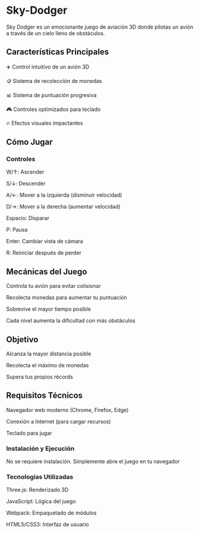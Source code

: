 # Sky-Dodger

Sky Dodger es un emocionante juego de aviación 3D donde pilotas un avión a través de un cielo lleno de obstáculos.

## Características Principales
✈️ Control intuitivo de un avión 3D

🪙 Sistema de recolección de monedas

📊 Sistema de puntuación progresiva

🎮 Controles optimizados para teclado

🔥 Efectos visuales impactantes

## Cómo Jugar
### Controles
W/↑: Ascender

S/↓: Descender

A/←: Mover a la izquierda (disminuir velocidad)

D/→: Mover a la derecha (aumentar velocidad)

Espacio: Disparar

P: Pausa

Enter: Cambiar vista de cámara

R: Reiniciar después de perder

## Mecánicas del Juego
Controla tu avión para evitar colisionar

Recolecta monedas para aumentar tu puntuación

Sobrevive el mayor tiempo posible

Cada nivel aumenta la dificultad con más obstáculos

## Objetivo
Alcanza la mayor distancia posible

Recolecta el máximo de monedas

Supera tus propios récords

## Requisitos Técnicos
Navegador web moderno (Chrome, Firefox, Edge)

Conexión a Internet (para cargar recursos)

Teclado para jugar

### Instalación y Ejecución
No se requiere instalación. Simplemente abre el juego en tu navegador

### Tecnologías Utilizadas
Three.js: Renderizado 3D

JavaScript: Lógica del juego

Webpack: Empaquetado de módulos

HTML5/CSS3: Interfaz de usuario
